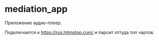 # mediation_app

Приложение аудио-плеер.

Подключается к https://rus.hitmotop.com/ и парсит оттуда топ чартов.
